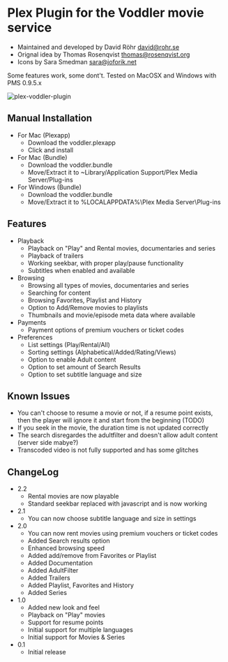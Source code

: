 # Plex Plugin for the Voddler movie service 

* Maintained and developed by David Röhr <david@rohr.se> 
* Orignal idea by Thomas Rosenqvist <thomas@rosenqvist.org> 
* Icons by Sara Smedman <sara@joforik.net> 

Some features work, some dont't. Tested on MacOSX and Windows with PMS 0.9.5.x

![plex-voddler-plugin](https://github.com/drohr/plex-voddler-plugin/raw/master/browse.jpg)

## Manual Installation
* For Mac (Plexapp)
    * Download the voddler.plexapp
    * Click and install
* For Mac (Bundle)
    * Download the voddler.bundle
    * Move/Extract it to ~Library/Application Support/Plex Media Server/Plug-ins
* For Windows (Bundle)
    * Download the voddler.bundle
    * Move/Extract it to %LOCALAPPDATA%\Plex Media Server\Plug-ins

## Features

* Playback
    * Playback on "Play" and Rental movies, documentaries and series
    * Playback of trailers
    * Working seekbar, with proper play/pause functionality
    * Subtitles when enabled and available
* Browsing
    * Browsing all types of movies, documentaries and series
    * Searching for content
    * Browsing Favorites, Playlist and History
    * Option to Add/Remove movies to playlists
    * Thumbnails and movie/episode meta data where available
* Payments
    * Payment options of premium vouchers or ticket codes
* Preferences
    * List settings (Play/Rental/All) 
    * Sorting settings (Alphabetical/Added/Rating/Views) 
    * Option to enable Adult content 
    * Option to set amount of Search Results
    * Option to set subtitle language and size

## Known Issues

* You can't choose to resume a movie or not, if a resume point exists, then the player will ignore it and start from the beginning (TODO)
* If you seek in the movie, the duration time is not updated correctly
* The search disregardes the adultfilter and doesn't allow adult content (server side mabye?)
* Transcoded video is not fully supported and has some glitches

## ChangeLog

* 2.2
    * Rental movies are now playable
    * Standard seekbar replaced with javascript and is now working
* 2.1
    * You can now choose subtitle language and size in settings
* 2.0
    * You can now rent movies using premium vouchers or ticket codes
    * Added Search results option
    * Enhanced browsing speed
    * Added add/remove from Favorites or Playlist
    * Added Documentation
    * Added AdultFilter
    * Added Trailers
    * Added Playlist, Favorites and History
    * Added Series
* 1.0
    * Added new look and feel
    * Playback on "Play" movies
    * Support for resume points
    * Initial support for multiple languages
    * Initial support for Movies & Series
* 0.1
    * Initial release
